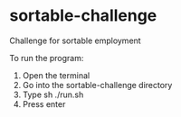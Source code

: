 # sortable-challenge
Challenge for sortable employment

To run the program:
1. Open the terminal
2. Go into the sortable-challenge directory
3. Type sh ./run.sh 
4. Press enter
